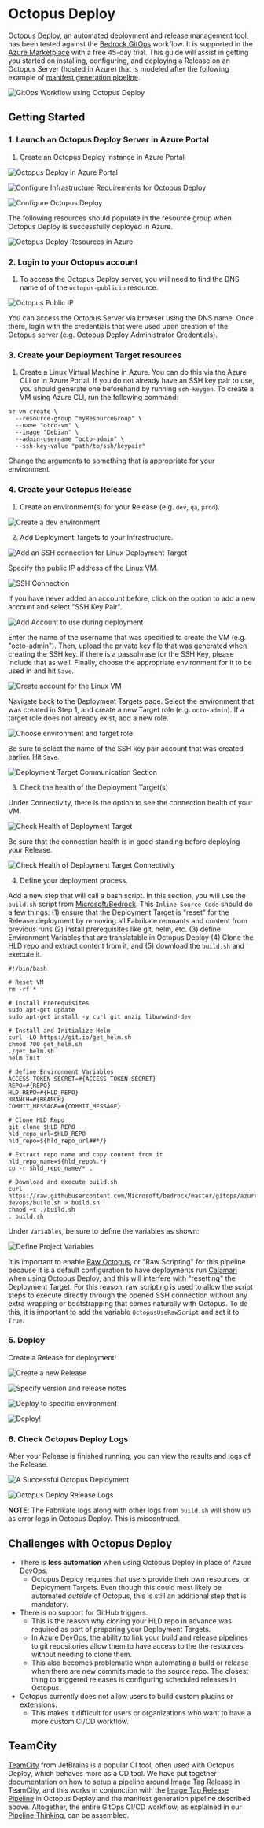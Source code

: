 # Octopus Deploy

Octopus Deploy, an automated deployment and release management tool, has been tested against the [Bedrock GitOps](https://github.com/Microsoft/bedrock/blob/master/gitops/PipelineThinking.md) workflow. It is supported in the [Azure Marketplace](https://azuremarketplace.microsoft.com/en-us/marketplace/apps/octopus.octopusdeploy) with a free 45-day trial. This guide will assist in getting you started on installing, configuring, and deploying a Release on an Octopus Server (hosted in Azure) that is modeled after the following example of [manifest generation pipeline](../azure-devops/ManifestGeneration.md).


![GitOps Workflow using Octopus Deploy](images/gitops-octopus-deploy.png)


## Getting Started

### 1. Launch an Octopus Deploy Server in Azure Portal

1. Create an Octopus Deploy instance in Azure Portal

![Octopus Deploy in Azure Portal](images/create-octopus-deploy.png)

![Configure Infrastructure Requirements for Octopus Deploy](images/create-octopus-deploy-2.png)

![Configure Octopus Deploy](images/create-octopus-deploy-3.png)

The following resources should populate in the resource group when Octopus Deploy is successfully deployed in Azure.

![Octopus Deploy Resources in Azure](images/octopus-deploy-resources.png)

### 2. Login to your Octopus account

1. To access the Octopus Deploy server, you will need to find the DNS name of of the `octopus-publicip` resource.

![Octopus Public IP](images/octopus-public-ip.png)

You can access the Octopus Server via browser using the DNS name. Once there, login with the credentials that were used upon creation of the Octopus server (e.g. Octopus Deploy Administrator Credentials).

### 3. Create your Deployment Target resources

1. Create a Linux Virtual Machine in Azure. You can do this via the Azure CLI or in Azure Portal. If you do not already have an SSH key pair to use, you should generate one beforehand by running `ssh-keygen`. To create a VM using Azure CLI, run the following command:

```
az vm create \
  --resource-group "myResourceGroup" \
  --name "otco-vm" \
  --image "Debian" \
  --admin-username "octo-admin" \
  --ssh-key-value "path/to/ssh/keypair"
```

Change the arguments to something that is appropriate for your environment.

### 4. Create your Octopus Release

1. Create an environment(s) for your Release (e.g. `dev`, `qa`, `prod`).

![Create a `dev` environment](images/octopus-create-env.png)

2. Add Deployment Targets to your Infrastructure.

![Add an SSH connection for Linux Deployment Target](images/add-deployment-target.png)

Specify the public IP address of the Linux VM.

![SSH Connection](images/ssh-connection.png)

If you have never added an account before, click on the option to add a new account and select "SSH Key Pair".

![Add Account to use during deployment](images/octopus-add-account.png)

Enter the name of the username that was specified to create the VM (e.g. "octo-admin"). Then, upload the private key file that was generated when creating the SSH key. If there is a passphrase for the SSH Key, please include that as well. Finally, choose the appropriate environment for it to be used in and hit `Save`.

![Create account for the Linux VM](images/octopus-create-account.png)

Navigate back to the Deployment Targets page. Select the environment that was created in Step 1, and create a new Target role (e.g. `octo-admin`). If a target role does not already exist, add a new role.

![Choose environment and target role](images/octo-choose-env-role.png)

Be sure to select the name of the SSH key pair account that was created earlier. Hit `Save`.

![Deployment Target Communication Section](images/octo-deploy-target-communication.png)

3. Check the health of the Deployment Target(s)

Under Connectivity, there is the option to see the connection health of your VM.

![Check Health of Deployment Target](images/octo-deploy-target-health1.png)

Be sure that the connection health is in good standing before deploying your Release.

![Check Health of Deployment Target Connectivity](images/octo-deploy-target-health2.png)

4. Define your deployment process.

Add a new step that will call a bash script. In this section, you will use the `build.sh` script from [Microsoft/Bedrock](https://github.com/Microsoft/bedrock/blob/master/gitops/azure-devops/build.sh). This `Inline Source Code` should do a few things: (1) ensure that the Deployment Target is "reset" for the Release deployment by removing all Fabrikate remnants and content from previous runs (2) install prerequisites like git, helm, etc. (3) define Environment Variables that are translatable in Octopus Deploy (4) Clone the HLD repo and extract content from it, and (5) download the `build.sh` and execute it.

```
#!/bin/bash

# Reset VM
rm -rf *

# Install Prerequisites
sudo apt-get update
sudo apt-get install -y curl git unzip libunwind-dev

# Install and Initialize Helm
curl -LO https://git.io/get_helm.sh
chmod 700 get_helm.sh
./get_helm.sh
helm init

# Define Environment Variables
ACCESS_TOKEN_SECRET=#{ACCESS_TOKEN_SECRET}
REPO=#{REPO}
HLD_REPO=#{HLD_REPO}
BRANCH=#{BRANCH}
COMMIT_MESSAGE=#{COMMIT_MESSAGE}

# Clone HLD Repo
git clone $HLD_REPO
hld_repo_url=$HLD_REPO
hld_repo=${hld_repo_url##*/}

# Extract repo name and copy content from it
hld_repo_name=${hld_repo%.*}
cp -r $hld_repo_name/* .

# Download and execute build.sh
curl https://raw.githubusercontent.com/Microsoft/bedrock/master/gitops/azure-devops/build.sh > build.sh
chmod +x ./build.sh
. build.sh
```

Under `Variables`, be sure to define the variables as shown:

![Define Project Variables](images/octo-env-variables.png)

It is important to enable [Raw Octopus](https://octopus.com/blog/trying-raw-octopus), or "Raw Scripting" for this pipeline because it is a default configuration to have deployments run [Calamari](https://octopus.com/docs/api-and-integration/calamari) when using Octopus Deploy, and this will interfere with "resetting" the Deployment Target. For this reason, raw scripting is used to allow the script steps to execute directly through the opened SSH connection without any extra wrapping or bootstrapping that comes naturally with Octopus. To do this, it is important to add the variable `OctopusUseRawScript` and set it to `True`.

### 5. Deploy

Create a Release for deployment!

![Create a new Release](images/octo-release1.png)

![Specify version and release notes](images/octo-release2.png)

![Deploy to specific environment](images/octo-release3.png)

![Deploy!](images/octo-release4.png)

### 6. Check Octopus Deploy Logs

After your Release is finished running, you can view the results and logs of the Release.

![A Successful Octopus Deployment](images/octo-successful-deploy.png)

![Octopus Deploy Release Logs](images/octo-release-logs.png)

**NOTE**: The Fabrikate logs along with other logs from `build.sh` will show up as error logs in Octopus Deploy. This is miscontrued.

## Challenges with Octopus Deploy

- There is **less automation** when using Octopus Deploy in place of Azure DevOps.
    - Octopus Deploy requires that users provide their own resources, or Deployment Targets. Even though this could most likely be automated _outside_ of Octopus, this is still an additional step that is mandatory.
- There is no support for GitHub triggers.
    - This is the reason why cloning your HLD repo in advance was required as part of preparing your Deployment Targets.
    - In Azure DevOps, the ability to link your build and release pipelines to git repositories allow them to have access to the the resources without needing to clone them.
    - This also becomes problematic when automating a build or release when there are new commits made to the source repo. The closest thing to triggered releases is configuring scheduled releases in Octopus.
- Octopus currently does not allow users to build custom plugins or extensions.
    - This makes it difficult for users or organizations who want to have a more custom CI/CD workflow.

## TeamCity

[TeamCity](https://www.jetbrains.com/teamcity/) from JetBrains is a popular CI tool, often used with Octopus Deploy, which behaves more as a CD tool. We have put together documentation on how to setup a pipeline around [Image Tag Release](https://github.com/samiyaakhtar/bedrock/blob/teamcity/gitops/teamcity/ImageTagRelease.md) in TeamCity, and this works in conjunction with the [Image Tag Release Pipeline](https://github.com/microsoft/bedrock/blob/master/gitops/octopus/ImageTagRelease.md) in Octopus Deploy and the manifest generation pipeline described above. Altogether, the entire GitOps CI/CD workflow, as explained in our [Pipeline Thinking](https://github.com/microsoft/bedrock/blob/master/gitops/PipelineThinking.md), can be assembled.

